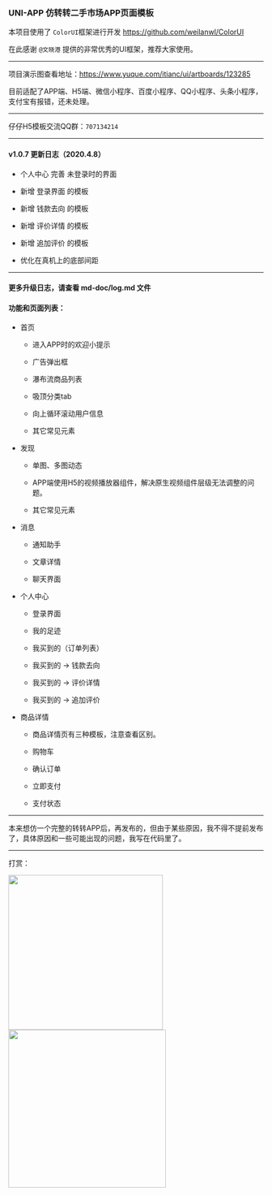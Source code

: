 ### UNI-APP 仿转转二手市场APP页面模板

本项目使用了 `ColorUI`框架进行开发 https://github.com/weilanwl/ColorUI

在此感谢 `@文晓港` 提供的非常优秀的UI框架，推荐大家使用。

****

项目演示图查看地址：https://www.yuque.com/itianc/ui/artboards/123285

目前适配了APP端、H5端、微信小程序、百度小程序、QQ小程序、头条小程序，支付宝有报错，还未处理。

****

仔仔H5模板交流QQ群：`707134214`

****

#### v1.0.7 更新日志（2020.4.8）

- 个人中心 完善 未登录时的界面

- 新增 登录界面 的模板

- 新增 钱款去向 的模板

- 新增 评价详情 的模板

- 新增 追加评价 的模板

- 优化在真机上的底部间距

****

#### 更多升级日志，请查看 md-doc/log.md 文件


#### 功能和页面列表：

- 首页
  
  - 进入APP时的欢迎小提示
  
  - 广告弹出框
  
  - 瀑布流商品列表
  
  - 吸顶分类tab
  
  - 向上循环滚动用户信息
  
  - 其它常见元素

- 发现
  
  - 单图、多图动态
  
  - APP端使用H5的视频播放器组件，解决原生视频组件层级无法调整的问题。
  
  - 其它常见元素

- 消息
  
  - 通知助手
  
  - 文章详情
  
  - 聊天界面

- 个人中心

  - 登录界面 
  
  - 我的足迹
  
  - 我买到的（订单列表）
  
  - 我买到的 -> 钱款去向
  
  - 我买到的 -> 评价详情
  
  - 我买到的 -> 追加评价

- 商品详情
  
  - 商品详情页有三种模板，注意查看区别。
  
  - 购物车
  
  - 确认订单
  
  - 立即支付

  - 支付状态

****

本来想仿一个完整的转转APP后，再发布的，但由于某些原因，我不得不提前发布了，具体原因和一些可能出现的问题，我写在代码里了。

****

打赏：

<img title="" src="https://cdn.nlark.com/yuque/0/2020/png/285274/1585816251127-assets/web-upload/10f2801f-6083-4c03-858d-5dc84634cbc3.png" alt="" width="305">  <img title="" src="https://cdn.nlark.com/yuque/0/2020/png/285274/1585816251205-assets/web-upload/787365c3-1e5c-4be6-8acd-f4d6c1c4f874.png" alt="" width="311">
